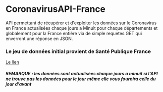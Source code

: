 # CoronavirusAPI-France
API permettant de récupérer et d'exploiter les données sur le Coronavirus en France actualisées chaque jours a Minuit pour chaque départements et globalement pour la France entière via de simple requetes GET qui enverront une réponse en JSON.

### Le jeu de données initial provient de Santé Publique France ###
[Le lien](https://www.data.gouv.fr/fr/datasets/synthese-des-indicateurs-de-suivi-de-lepidemie-covid-19/)

##### REMARQUE : les données sont actualisées chaque jours a minuit si l'API ne trouve pas les données pour le jour même elle vous fournira celle du jour d'avant 

